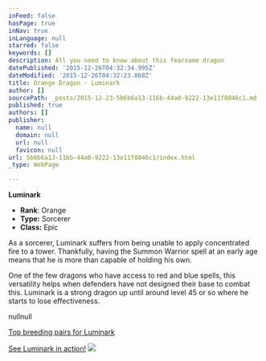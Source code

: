 ```yaml
---
inFeed: false
hasPage: true
inNav: true
inLanguage: null
starred: false
keywords: []
description: All you need to know about this fearsome dragon
datePublished: '2015-12-26T04:32:34.995Z'
dateModified: '2015-12-26T04:32:23.868Z'
title: Orange Dragon - Luminark
author: []
sourcePath: _posts/2015-12-23-5b6b6a13-116b-44a0-9222-13e11f8046c1.md
published: true
authors: []
publisher:
  name: null
  domain: null
  url: null
  favicon: null
url: 5b6b6a13-116b-44a0-9222-13e11f8046c1/index.html
_type: WebPage

---
```

**Luminark**

* **Rank**: Orange
* **Type:** Sorcerer
* **Class:** Epic

As a sorcerer, Luminark suffers from being unable to apply concentrated fire to a tower. Thankfully, having the Summon Warrior spell at an early age means that he is more than capable of holding his own.

One of the few dragons who have access to red and blue spells, this versatility helps when defenders have not designed their base to combat this. Luminark is a strong dragon up until around level 45 or so where he starts to lose effectiveness.

nullnull

[Top breeding pairs for Luminark][0]

[See Luminark in action!][1]
![](https://the-grid-user-content.s3-us-west-2.amazonaws.com/82a1434e-0ac2-4011-908e-c9b1a9401881.png)

[0]: http://wardbreeding.ddns.net/#tab-1974-2
[1]: https://youtu.be/jDdQ0NgqAwk